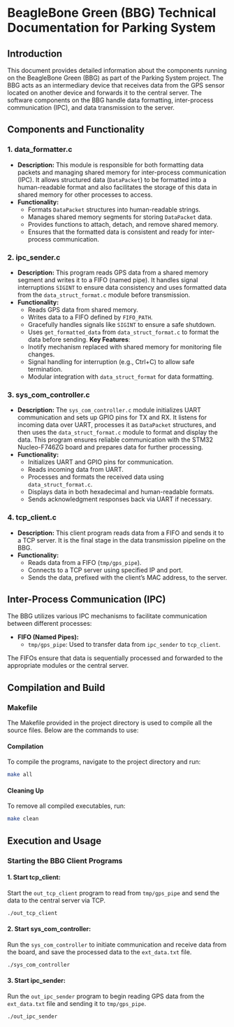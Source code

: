 # BeagleBone Green (BBG) Technical Documentation for Parking System

## Introduction
This document provides detailed information about the components running on the BeagleBone Green (BBG) as part of the Parking System project. The BBG acts as an intermediary device that receives data from the GPS sensor located on another device and forwards it to the central server. The software components on the BBG handle data formatting, inter-process communication (IPC), and data transmission to the server.

## Components and Functionality

### 1. **data_formatter.c**
   - **Description:** This module is responsible for both formatting data packets and managing shared memory for inter-process communication (IPC). It allows structured data (`DataPacket`) to be formatted into a human-readable format and also facilitates the storage of this data in shared memory for other processes to access.
   - **Functionality:**
     - Formats `DataPacket` structures into human-readable strings.
     - Manages shared memory segments for storing `DataPacket` data.
     - Provides functions to attach, detach, and remove shared memory.
     - Ensures that the formatted data is consistent and ready for inter-process communication.

### 2. **ipc_sender.c**
   - **Description:** This program reads GPS data from a shared memory segment and writes it to a FIFO (named pipe). It handles signal interruptions `SIGINT` to ensure data consistency and uses formatted data from the `data_struct_format.c` module before transmission.
   - **Functionality:**
     - Reads GPS data from shared memory.
     - Writes data to a FIFO defined by `FIFO_PATH`.
     - Gracefully handles signals like `SIGINT` to ensure a safe shutdown.
     - Uses `get_formatted_data` from `data_struct_format.c` to format the data before sending.
     **Key Features**:
     - Inotify mechanism replaced with shared memory for monitoring file changes.
     - Signal handling for interruption (e.g., Ctrl+C) to allow safe termination.
     - Modular integration with `data_struct_format` for data formatting.

### 3. **sys_com_controller.c**
   - **Description:** The `sys_com_controller.c` module initializes UART communication and sets up GPIO pins for TX and RX. It listens for incoming data over UART, processes it as `DataPacket` structures, and then uses the `data_struct_format.c` module to format and display the data. This program ensures reliable communication with the STM32 Nucleo-F746ZG board and prepares data for further processing.
   - **Functionality:**
     - Initializes UART and GPIO pins for communication.
     - Reads incoming data from UART.
     - Processes and formats the received data using `data_struct_format.c`.
     - Displays data in both hexadecimal and human-readable formats.
     - Sends acknowledgment responses back via UART if necessary.

### 4. **tcp_client.c**
   - **Description:** This client program reads data from a FIFO and sends it to a TCP server. It is the final stage in the data transmission pipeline on the BBG.
   - **Functionality:**
     - Reads data from a FIFO (`tmp/gps_pipe`).
     - Connects to a TCP server using specified IP and port.
     - Sends the data, prefixed with the client’s MAC address, to the server.

## Inter-Process Communication (IPC)
The BBG utilizes various IPC mechanisms to facilitate communication between different processes:
- **FIFO (Named Pipes):**
  - `tmp/gps_pipe`: Used to transfer data from `ipc_sender` to `tcp_client`.

The FIFOs ensure that data is sequentially processed and forwarded to the appropriate modules or the central server.

## Compilation and Build

### Makefile
The Makefile provided in the project directory is used to compile all the source files. Below are the commands to use:

#### Compilation
To compile the programs, navigate to the project directory and run:
```sh
make all
```

#### Cleaning Up
To remove all compiled executables, run:
```sh
make clean
```

## Execution and Usage
### Starting the BBG Client Programs

#### 1. Start tcp_client:
Start the `out_tcp_client` program to read from `tmp/gps_pipe` and send the data to the central server via TCP.
```sh
./out_tcp_client
```

#### 2. Start sys_com_controller:
Run the `sys_com_controller` to initiate communication and receive data from the board, and save the processed data to the `ext_data.txt` file.
```sh
./sys_com_controller
```

#### 3. Start ipc_sender:
Run the `out_ipc_sender` program to begin reading GPS data from the `ext_data.txt` file and sending it to `tmp/gps_pipe`.
```sh
./out_ipc_sender
```

